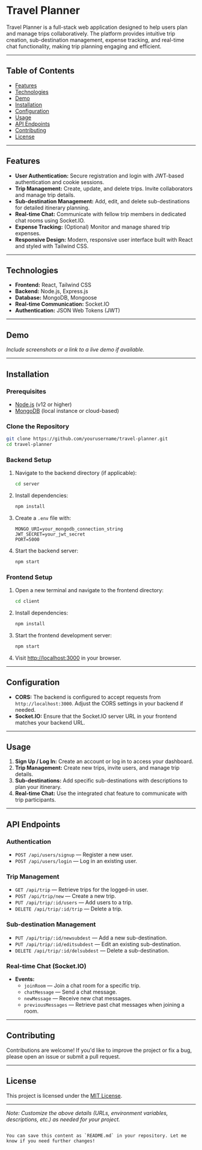 
# Travel Planner

Travel Planner is a full-stack web application designed to help users plan and manage trips collaboratively. The platform provides intuitive trip creation, sub-destination management, expense tracking, and real-time chat functionality, making trip planning engaging and efficient.

---

## Table of Contents

- [Features](#features)
- [Technologies](#technologies)
- [Demo](#demo)
- [Installation](#installation)
- [Configuration](#configuration)
- [Usage](#usage)
- [API Endpoints](#api-endpoints)
- [Contributing](#contributing)
- [License](#license)

---

## Features

- **User Authentication:** Secure registration and login with JWT-based authentication and cookie sessions.
- **Trip Management:** Create, update, and delete trips. Invite collaborators and manage trip details.
- **Sub-destination Management:** Add, edit, and delete sub-destinations for detailed itinerary planning.
- **Real-time Chat:** Communicate with fellow trip members in dedicated chat rooms using Socket.IO.
- **Expense Tracking:** (Optional) Monitor and manage shared trip expenses.
- **Responsive Design:** Modern, responsive user interface built with React and styled with Tailwind CSS.

---

## Technologies

- **Frontend:** React, Tailwind CSS
- **Backend:** Node.js, Express.js
- **Database:** MongoDB, Mongoose
- **Real-time Communication:** Socket.IO
- **Authentication:** JSON Web Tokens (JWT)

---

## Demo

*Include screenshots or a link to a live demo if available.*

---

## Installation

### Prerequisites

- [Node.js](https://nodejs.org/) (v12 or higher)
- [MongoDB](https://www.mongodb.com/) (local instance or cloud-based)

### Clone the Repository

```bash
git clone https://github.com/yourusername/travel-planner.git
cd travel-planner
```

### Backend Setup

1. Navigate to the backend directory (if applicable):
   ```bash
   cd server
   ```
2. Install dependencies:
   ```bash
   npm install
   ```
3. Create a `.env` file with:
   ```env
   MONGO_URI=your_mongodb_connection_string
   JWT_SECRET=your_jwt_secret
   PORT=5000
   ```
4. Start the backend server:
   ```bash
   npm start
   ```

### Frontend Setup

1. Open a new terminal and navigate to the frontend directory:
   ```bash
   cd client
   ```
2. Install dependencies:
   ```bash
   npm install
   ```
3. Start the frontend development server:
   ```bash
   npm start
   ```
4. Visit [http://localhost:3000](http://localhost:3000) in your browser.

---

## Configuration

- **CORS:** The backend is configured to accept requests from `http://localhost:3000`. Adjust the CORS settings in your backend if needed.
- **Socket.IO:** Ensure that the Socket.IO server URL in your frontend matches your backend URL.

---

## Usage

1. **Sign Up / Log In:** Create an account or log in to access your dashboard.
2. **Trip Management:** Create new trips, invite users, and manage trip details.
3. **Sub-destinations:** Add specific sub-destinations with descriptions to plan your itinerary.
4. **Real-time Chat:** Use the integrated chat feature to communicate with trip participants.

---

## API Endpoints

### Authentication

- `POST /api/users/signup` — Register a new user.
- `POST /api/users/login` — Log in an existing user.

### Trip Management

- `GET /api/trip` — Retrieve trips for the logged-in user.
- `POST /api/trip/new` — Create a new trip.
- `PUT /api/trip/:id/users` — Add users to a trip.
- `DELETE /api/trip/:id/trip` — Delete a trip.

### Sub-destination Management

- `PUT /api/trip/:id/newsubdest` — Add a new sub-destination.
- `PUT /api/trip/:id/editsubdest` — Edit an existing sub-destination.
- `DELETE /api/trip/:id/delsubdest` — Delete a sub-destination.

### Real-time Chat (Socket.IO)

- **Events:**
  - `joinRoom` — Join a chat room for a specific trip.
  - `chatMessage` — Send a chat message.
  - `newMessage` — Receive new chat messages.
  - `previousMessages` — Retrieve past chat messages when joining a room.

---

## Contributing

Contributions are welcome! If you'd like to improve the project or fix a bug, please open an issue or submit a pull request.

---

## License

This project is licensed under the [MIT License](LICENSE).

---

*Note: Customize the above details (URLs, environment variables, descriptions, etc.) as needed for your project.*
```

You can save this content as `README.md` in your repository. Let me know if you need further changes!
